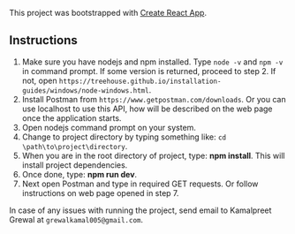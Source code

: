 This project was bootstrapped with [Create React App](https://github.com/facebook/create-react-app).

## Instructions

1. Make sure you have nodejs and npm installed. Type `node -v` and `npm -v` in command prompt. If some version is returned, proceed to step 2. If not, open `https://treehouse.github.io/installation-guides/windows/node-windows.html`.
2. Install Postman from `https://www.getpostman.com/downloads`. Or you can use localhost to use this API, how will be described on the web page once the application starts.
3. Open nodejs command prompt on your system.
4. Change to project directory by typing something like: `cd \path\to\project\directory`.
5. When you are in the root directory of project, type: **npm install**. This will install project dependencies.
7. Once done, type: **npm run dev**.
8. Next open Postman and type in required GET requests. Or follow instructions on web page opened in step 7.
        
In case of any issues with running the project, send email to Kamalpreet Grewal at
`grewalkamal005@gmail.com`.